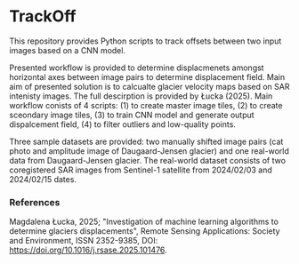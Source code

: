 # TrackOff
This repository provides Python scripts to track offsets between two input images based on a CNN model.

Presented workflow is provided to determine displacmenets amongst horizontal axes between image pairs to determine displacement field. Main aim of presented solution is to calcualte glacier velocity maps based on SAR intenisty images. The full descirption is provided by Łucka (2025).
Main workflow conists of 4 scripts:
(1) to create master image tiles,
(2) to create sceondary image tiles,
(3) to train CNN model and generate output dispalcement field,
(4) to filter outliers and low-quality points.

Three sample datasets are provided: two manually shifted image pairs (cat photo and amplitude image of Daugaard-Jensen glacier) and one real-world data from Daugaard-Jensen glacier. The real-world dataset consists of two coregistered SAR images from Sentinel-1 satellite from 2024/02/03 and 2024/02/15 dates.

### References
Magdalena Łucka, 2025; "Investigation of machine learning algorithms to determine glaciers displacements", Remote Sensing Applications: Society and Environment, ISSN 2352-9385, DOI: https://doi.org/10.1016/j.rsase.2025.101476.
